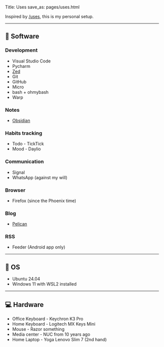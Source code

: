 Title: Uses
save_as: pages/uses.html

Inspired by [/uses](https://uses.tech/), this is my personal setup.

---

## 🔳 Software

### Development

* Visual Studio Code
* Pycharm
* [Zed](https://zed.dev/)
* Git
* GitHub
* Micro
* bash + ohmybash
* Warp

### Notes

* [Obsidian](https://obsidian.md/)

### Habits tracking

* Todo - TickTick
* Mood - Daylio

### Communication

* Signal
* WhatsApp (against my will)

### Browser

* Firefox (since the Phoenix time)

### Blog

* [Pelican](https://getpelican.com/)

### RSS

* Feeder (Android app only)

---

## 🐧 OS

* Ubuntu 24.04
* Windows 11 with WSL2 installed

---

## 💻 Hardware

* Office Keyboard - Keychron K3 Pro
* Home Keyboard - Logitech MX Keys Mini
* Mouse - Razor something
* Media center - NUC from 10 years ago
* Home Laptop - Yoga Lenovo Slim 7 (2nd hand)
